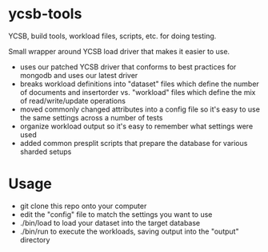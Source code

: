 ycsb-tools
==========

YCSB, build tools, workload files, scripts, etc. for doing testing. 

Small wrapper around YCSB load driver that makes it easier to use.  

- uses our patched YCSB driver that conforms to best practices for mongodb and uses our latest driver 
- breaks workload definitions into "dataset" files which define the number of documents and insertorder vs. "workload" files which define the mix of read/write/update operations 
- moved commonly changed attributes into a config file so it's easy to use the same settings across a number of tests 
- organize workload output so it's easy to remember what settings were used 
- added common presplit scripts that prepare the database for various sharded setups 

Usage
===== 

- git clone this repo onto your computer 
- edit the "config" file to match the settings you want to use 
- ./bin/load to load your dataset into the target database 
- ./bin/run to execute the workloads, saving output into the "output" directory 



